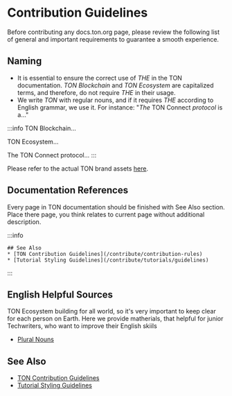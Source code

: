 # Contribution Guidelines

Before contributing any docs.ton.org page, please review the following list of general and important requirements to guarantee a smooth experience.


## Naming

- It is essential to ensure the correct use of _THE_ in the TON documentation. _TON Blockchain_ and _TON Ecosystem_ are capitalized terms, and therefore, do not require _THE_ in their usage.
- We write _TON_ with regular nouns, and if it requires _THE_ according to English grammar, we use it. For instance: "_The_ TON Connect _protocol_ is a..."

:::info
TON Blockchain...

TON Ecosystem...

The TON Connect protocol...
:::

Please refer to the actual TON brand assets [here](https://ton.org/en/brand-assets).


## Documentation References

Every page in TON documentation should be finished with See Also section. Place there page, you think relates to current page without additional description.

:::info
```
## See Also
* [TON Contribution Guidelines](/contribute/contribution-rules)
* [Tutorial Styling Guidelines](/contribute/tutorials/guidelines)
```
:::

## English Helpful Sources
TON Ecosystem building for all world, so it's very important to keep clear for each person on Earth. Here we provide matherials, that helpful for junior Techwriters, who want to improve their English skiils

* [Plural Nouns](https://www.grammarly.com/blog/plural-nouns/)


## See Also

* [TON Contribution Guidelines](/contribute/contribution-rules)
* [Tutorial Styling Guidelines](/contribute/tutorials/guidelines)